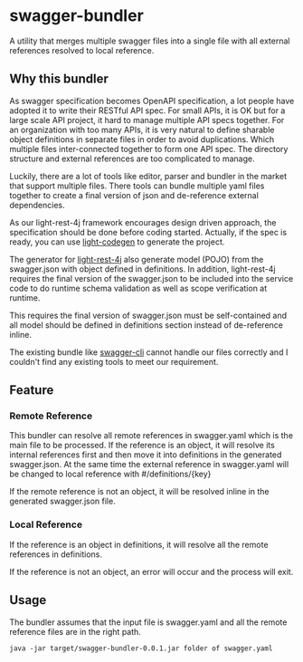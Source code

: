 # swagger-bundler
A utility that merges multiple swagger files into a single file with all external
references resolved to local reference.

## Why this bundler

As swagger specification becomes OpenAPI specification, a lot people have adopted it
to write their RESTful API spec. For small APIs, it is OK but for a large scale API
project, it hard to manage multiple API specs together. For an organization with too
many APIs, it is very natural to define sharable object definitions in separate files
in order to avoid duplications. Which multiple files inter-connected together to form
one API spec. The directory structure and external references are too complicated to
manage.

Luckily, there are a lot of tools like editor, parser and bundler in the market that
support multiple files. There tools can bundle multiple yaml files together to create
a final version of json and de-reference external dependencies.

As our light-rest-4j framework encourages design driven approach, the specification
should be done before coding started. Actually, if the spec is ready, you can use
[light-codegen](https://github.com/networknt/light-codegen) to generate the project.

The generator for [light-rest-4j](https://github.com/networknt/light-rest-4j) also
generate model (POJO) from the swagger.json with object defined in definitions. In
addition, light-rest-4j requires the final version of the swagger.json to be included
into the service code to do runtime schema validation as well as scope verification
at runtime.

This requires the final version of swagger.json must be self-contained and all model
should be defined in definitions section instead of de-reference inline.

The existing bundle like [swagger-cli](https://github.com/BigstickCarpet/swagger-cli)
cannot handle our files correctly and I couldn't find any existing tools to meet our
requirement.

## Feature

### Remote Reference

This bundler can resolve all remote references in swagger.yaml which is the main file
to be processed. If the reference is an object, it will resolve its internal references
first and then move it into definitions in the generated swagger.json. At the same time
the external reference in swagger.yaml will be changed to local reference with #/definitions/{key}

If the remote reference is not an object, it will be resolved inline in the generated
swagger.json file.

### Local Reference

If the reference is an object in definitions, it will resolve all the remote references
in definitions.

If the reference is not an object, an error will occur and the process will exit.

## Usage

The bundler assumes that the input file is swagger.yaml and all the remote reference files
are in the right path.

```
java -jar target/swagger-bundler-0.0.1.jar folder of swagger.yaml
```

